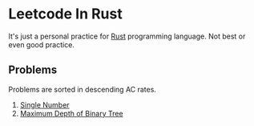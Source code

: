 # Leetcode In Rust

It's just a personal practice for [Rust](http://www.rust-lang.org/) programming language. Not best or even good practice.

## Problems

Problems are sorted in descending AC rates.

1. [Single Number](https://oj.leetcode.com/problems/single-number/)
2. [Maximum Depth of Binary Tree](https://oj.leetcode.com/problems/maximum-depth-of-binary-tree/)
